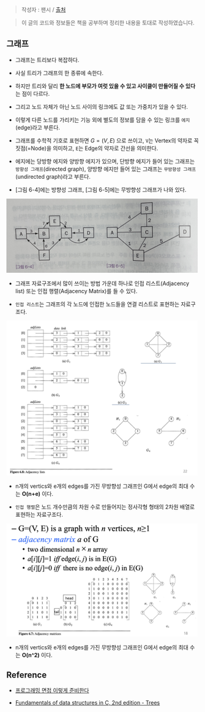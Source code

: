 > 작성자 : 팬시 / [출처](https://fancy96.github.io/DataStructure-Graph/)

> 이 글의 코드와 정보들은 책을 공부하며 정리한 내용을 토대로 작성하였습니다.

## 그래프

* 그래프는 트리보다 복잡하다.

* 사실 트리가 그래프의 한 종류에 속한다.

* 하지만 트리와 달리 **한 노드에 부모가 여럿 있을 수 있고 사이클이 만들어질 수 있다**는 점이 다르다.

* 그리고 노드 자체가 아닌 노드 사이의 링크에도 값 또는 가중치가 있을 수 있다.

* 이렇게 다른 노드를 가리키는 기능 외에 별도의 정보를 담을 수 있는 링크를 `에지`(edge)라고 부른다.

* 그래프를 수학적 기호로 표현하면 $G = (V, E)$ 으로 쓰이고, `V`는 Vertex의 약자로 꼭짓점(=Node)을 의미하고, `E`는 Edge의 약자로 간선을 의미한다.

* 에지에는 당방향 에지와 양방향 에지가 있으며, 단방향 에지가 들어 있는 그래프는 `방향성 그래프`(directed graph), 양방향 에지만 들어 있는 그래프는 `무방향성 그래프`(undirected graph)라고 부른다.

* [그림 6-4]에는 방향성 그래프, [그림 6-5]에는 무방향성 그래프가 나와 있다.

<img src = "img/graph-1.jpg" width="500px"/>

* 그래프 자료구조에서 많이 쓰이는 방법 가운데 하나로 인접 리스트(Adjacency list) 또는 인접 행렬(Adjacency Matrix)를 들 수 있다.

* `인접 리스트`는 그래프의 각 노드에 인접한 노드들을 연결 리스트로 표현하는 자료구조다.

<img src = "img/graph-2.png" width="500px"/>

* n개의 vertics와 e개의 edges를 가진 무방향성 그래프인 G에서 edge의 최대 수는 **O(n+e)** 이다.

* `인접 행렬`은 노드 개수만큼의 차원 수로 만들어지는 정사각형 형태의 2차원 배열로 표현하는 자료구조다.

<img src = "img/graph-3.png" width="500px"/>

* n개의 vertics와 e개의 edges를 가진 무방향성 그래프인 G에서 edge의 최대 수는 **O(n^2)** 이다.


##  Reference

* [프로그래밍 면접 이렇게 준비한다](http://www.yes24.com/Product/Goods/75187284)

* [Fundamentals of data structures in C, 2nd edition - Trees](https://www.amazon.com/Fundamentals-Data-Structures-Ellis-Horowitz/dp/0929306406)

